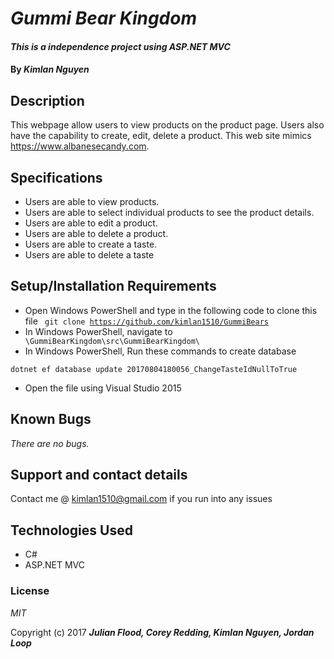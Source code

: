 # _Gummi Bear Kingdom_

#### _This is a independence project using ASP.NET MVC_

#### By _**Kimlan Nguyen**_

## Description

This webpage allow users to view products on the product page. Users also have the capability to create, edit, delete a product. This web site mimics https://www.albanesecandy.com.


## Specifications

+ Users are able to view products.
+ Users are able to select individual products to see the product details.
+ Users are able to edit a product.
+ Users are able to delete a product.
+ Users are able to create a taste.
+ Users are able to delete a taste


## Setup/Installation Requirements

+ Open Windows PowerShell and type in the following code to clone this file <code> git clone https://github.com/kimlan1510/GummiBears</code>
+ In Windows PowerShell, navigate to <code> \GummiBearKingdom\src\GummiBearKingdom\ </code>
+ In Windows PowerShell, Run these commands to create database
```
dotnet ef database update 20170804180056_ChangeTasteIdNullToTrue
```
+ Open the file using Visual Studio 2015

## Known Bugs

_There are no bugs._



## Support and contact details

Contact me @ kimlan1510@gmail.com if you run into any issues

## Technologies Used

+ C#
+ ASP.NET MVC



### License

*MIT*

Copyright (c) 2017 **_Julian Flood, Corey Redding, Kimlan Nguyen, Jordan Loop_**
